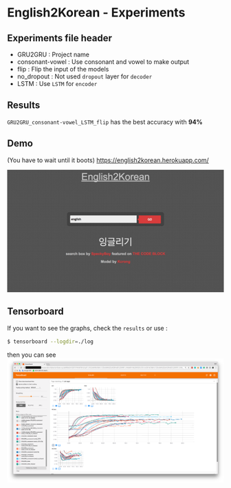 # English2Korean - Experiments


## Experiments file header
- GRU2GRU : Project name
- consonant-vowel : Use consonant and vowel to make output
- flip : Flip the input of the models
- no_dropout : Not used `dropout` layer for `decoder`
- LSTM : Use `LSTM` for `encoder`

## Results
`GRU2GRU_consonant-vowel_LSTM_flip` has the best accuracy with **94%**

## Demo
(You have to wait until it boots)
https://english2korean.herokuapp.com/

![demo_image](./images/demo.png)


## Tensorboard
If you want to see the graphs, check the `results` or use :
```bash
$ tensorboard --logdir=./log
```

then you can see  
![tensorboard_image](./images/tensorboard.png)
